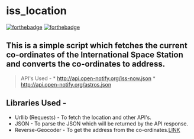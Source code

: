 # iss_location
[![forthebadge](https://forthebadge.com/images/badges/made-with-python.svg)](https://forthebadge.com)
[![forthebadge](https://forthebadge.com/images/badges/built-with-love.svg)](https://forthebadge.com)

This is a simple script which fetches the current co-ordinates of the International Space Station and converts the co-ordinates to address.
----
> API's Used -
    * http://api.open-notify.org/iss-now.json
    * http://api.open-notify.org/astros.json

## Libraries Used -
* Urllib (Requests) - To fetch the location and other API's.
* JSON - To parse the JSON which will be returned by the API response.
* Reverse-Geocoder - To get the address from the co-ordinates.[LINK](https://github.com/thampiman/reverse-geocoder)
